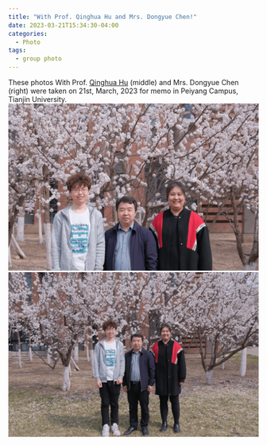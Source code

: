 ```yaml
---
title: "With Prof. Qinghua Hu and Mrs. Dongyue Chen!"
date: 2023-03-21T15:34:30-04:00
categories:
  - Photo
tags:
  - group photo
---
```

These photos With Prof. [Qinghua Hu](http://cic.tju.edu.cn/faculty/huqinghua/project.html) (middle) and Mrs. Dongyue Chen (right) were taken on 21st, March, 2023 for memo in Peiyang Campus, Tianjin University. 
<br/><img src='/assets/images/20230321withHu2-tinypng.png'>
<br/><img src='/assets/images/20230321withHu-tinypng.png'>

